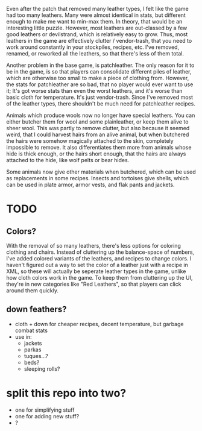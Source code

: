 Even after the patch that removed many leather types, I felt like the game had too many leathers.
Many were almost identical in stats, but different enough to make me want to min-max them.
In theory, that would be an interesting little puzzle.
However, most leathers are out-classed by a few good leathers or devilstrand, which is relatively easy to grow.
Thus, most leathers in the game are effectively clutter / vendor-trash, that you need to work around constantly
in your stockpiles, recipes, etc.
I've removed, renamed, or reworked all the leathers, so that there's less of them total.

Another problem in the base game, is patchleather.
The only reason for it to be in the game, is so that players can consolidate different piles of leather,
which are otherwise too small to make a piece of clothing from.
However, the stats for patchleather are so bad, that no player would ever want to use it;
It's got worse stats than even the worst leathers, and it's worse than basic cloth for temperature.
It's just vendor-trash.
Since I've removed most of the leather types, there shouldn't be much need for patchleather recipes.

Animals which produce wools now no longer have special leathers.
You can either butcher them for wool and some plainleather, or keep them alive to sheer wool.
This was partly to remove clutter, but also because it seemed weird, that I could harvest hairs from an alive animal,
but when butchered the hairs were somehow magically attached to the skin, completely impossible to remove.
It also differentiates them more from animals whose hide is thick enough, or the hairs short enough,
that the hairs are always attached to the hide, like wolf pelts or bear hides.

Some animals now give other materials when butchered, which can be used as replacements in some recipes.
Insects and tortoises give shells, which can be used in plate armor, armor vests, and flak pants and jackets.

# TODO
## Colors?
With the removal of so many leathers, there's less options for coloring clothing and chairs.
Instead of cluttering up the balance-space of numbers, I've added colored variants of the leathers, and recipes to change colors.
I haven't figured out a way to set the color of a leather just with a recipe in XML, so these will actually be seperate leather types in the game,
unlike how cloth colors work in the game.
To keep them from cluttering up the UI, they're in new categories like "Red Leathers", so that players can click around them quickly.

## down feathers?
- cloth + down for cheaper recipes, decent temperature, but garbage combat stats
- use in:
    - jackets
    - parkas
    - tuques...?
    - beds?
    - sleeping rolls?

# split this repo into two?
- one for simplifying stuff
- one for adding new stuff? 
- ? 
